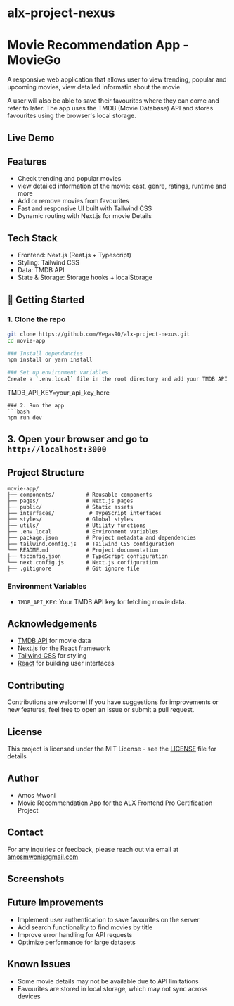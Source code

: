 # alx-project-nexus

# Movie Recommendation App - MovieGo
A responsive web application that allows user to view trending, popular and upcoming movies, view detailed informatin about the movie. 

A user will also be able to save their favourites where they can come and refer to later. The app uses the TMDB (Movie Database) API and stores favourites using the browser's local storage. 

## Live Demo


## Features
 - Check trending and popular movies
 - view detailed information of the movie: cast, genre, ratings, runtime and more
 - Add or remove movies from favourites
 - Fast and responsive UI built with Tailwind CSS
 - Dynamic routing with Next.js for movie Details

 ## Tech Stack

 - Frontend: Next.js (Reat.js + Typescript)
 - Styling: Tailwind CSS
 - Data: TMDB API
 - State & Storage: Storage hooks + localStorage

 ## 🚀 Getting Started

### 1. Clone the repo
```bash
git clone https://github.com/Vegas90/alx-project-nexus.git
cd movie-app

### Install dependancies
npm install or yarn install

### Set up environment variables
Create a `.env.local` file in the root directory and add your TMDB API key:
```
TMDB_API_KEY=your_api_key_here
```
### 2. Run the app
```bash
npm run dev
``` 
## 3. Open your browser and go to `http://localhost:3000`

## Project Structure
```
movie-app/
├── components/          # Reusable components
├── pages/               # Next.js pages
├── public/              # Static assets
├── interfaces/           # TypeScript interfaces
├── styles/              # Global styles
├── utils/               # Utility functions
├── .env.local           # Environment variables  
├── package.json         # Project metadata and dependencies
├── tailwind.config.js   # Tailwind CSS configuration
└── README.md            # Project documentation
├── tsconfig.json        # TypeScript configuration
└── next.config.js       # Next.js configuration
├── .gitignore           # Git ignore file

```
### Environment Variables
- `TMDB_API_KEY`: Your TMDB API key for fetching movie data.

## Acknowledgements
- [TMDB API](https://www.themoviedb.org/documentation/api) for movie data
- [Next.js](https://nextjs.org/) for the React framework
- [Tailwind CSS](https://tailwindcss.com/) for styling
- [React](https://reactjs.org/) for building user interfaces

## Contributing
Contributions are welcome! If you have suggestions for improvements or new features, feel free to open an issue or submit a pull request.

## License
This project is licensed under the MIT License - see the [LICENSE](LICENSE) file for details

## Author
- Amos Mwoni
- Movie Recommendation App for the ALX Frontend Pro Certification Project

## Contact
For any inquiries or feedback, please reach out via email at [amosmwoni@gmail.com](mailto:amosmwoni@gmail.com)

## Screenshots


## Future Improvements
- Implement user authentication to save favourites on the server
- Add search functionality to find movies by title
- Improve error handling for API requests
- Optimize performance for large datasets
## Known Issues
- Some movie details may not be available due to API limitations
- Favourites are stored in local storage, which may not sync across devices

